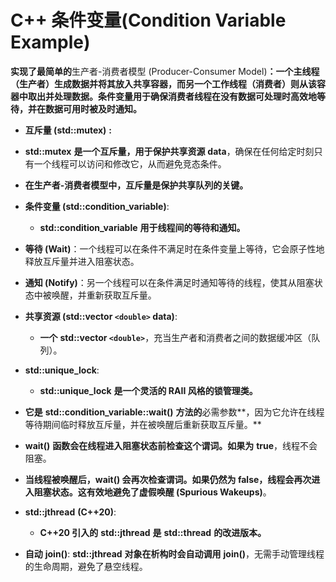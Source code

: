 # C++ 条件变量(Condition Variable Example)

**实现了最简单的**生产者-消费者模型 (Producer-Consumer Model)**：一个主线程（生产者）生成数据并将其放入共享容器，而另一个工作线程（消费者）则从该容器中取出并处理数据。条件变量用于确保消费者线程在没有数据可处理时高效地等待，并在数据可用时被及时通知。**

* **互斥量 (**std::mutex**)** **:**
* **std::mutex** **是一个互斥量，用于保护共享资源** **data**，确保在任何给定时刻只有一个线程可以访问和修改它，从而避免竞态条件。
* **在生产者-消费者模型中，互斥量是保护共享队列的关键。**
* **条件变量 (**std::condition_variable**)**:

  * **std::condition_variable** **用于线程间的等待和通知。**
* **等待 (Wait)**：一个线程可以在条件不满足时在条件变量上等待，它会原子性地释放互斥量并进入阻塞状态。
* **通知 (Notify)**：另一个线程可以在条件满足时通知等待的线程，使其从阻塞状态中被唤醒，并重新获取互斥量。
* **共享资源 (**std::vector `<double>` data**)**:

  * **一个** **std::vector `<double>`**，充当生产者和消费者之间的数据缓冲区（队列）。
* **std::unique_lock**:

  * **std::unique_lock** **是一个灵活的 RAII 风格的锁管理类。**
* **它是** **std::condition_variable::wait()** **方法的**必需参数**，因为它允许在线程等待期间临时释放互斥量，并在被唤醒后重新获取互斥量。**
* **wait()** **函数会在线程进入阻塞状态前检查这个谓词。如果为** **true**，线程不会阻塞。
* **当线程被唤醒后，**wait() **会再次检查谓词。如果仍然为** **false**，线程会再次进入阻塞状态。这有效地避免了**虚假唤醒 (Spurious Wakeups)**。
* **std::jthread** **(C++20)**:

  * **C++20 引入的** **std::jthread** **是** **std::thread** **的改进版本。**
* **自动** **join()**: **std::jthread** **对象在析构时会自动调用** **join()**，无需手动管理线程的生命周期，避免了悬空线程。
